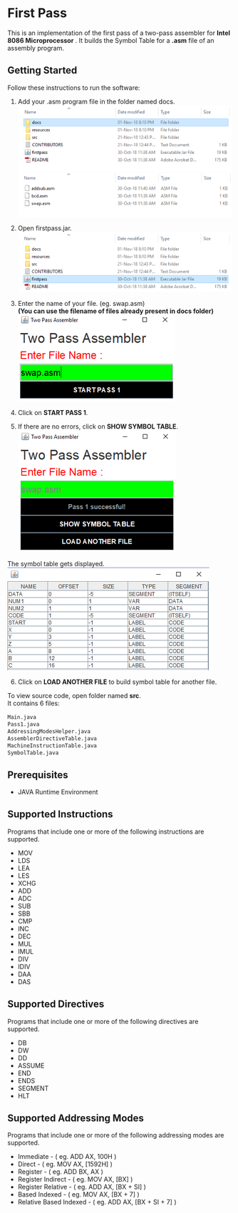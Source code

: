 # First	Pass

This	is	an	implementation	of	the	first	pass	of	a	two-pass	assembler	for
**Intel	8086	Microprocessor** .	It	builds	the	Symbol	Table	for	a	 **.asm** file
of	an	assembly	program.

## Getting	Started

Follow	these	instructions	to	run	the	software:
  
1. Add your .asm program file in the folder named docs.  
![](https://github.com/priyankamadhwal/Two-Pass-Assembler/blob/master/resources/img1.PNG)  
![](https://github.com/priyankamadhwal/Two-Pass-Assembler/blob/master/resources/img2.PNG)  
  
2. Open firstpass.jar.  
![](https://github.com/priyankamadhwal/Two-Pass-Assembler/blob/master/resources/img3.PNG)  
  
3. Enter the name of your file. (eg. swap.asm)  
**(You can use the filename of files already present in docs folder)**  
![](https://github.com/priyankamadhwal/Two-Pass-Assembler/blob/master/resources/img4.PNG)  
  
4. Click on **START PASS 1**.   
  
5. If there are no errors, click on **SHOW SYMBOL TABLE**.
![](https://github.com/priyankamadhwal/Two-Pass-Assembler/blob/master/resources/img5.PNG)  
  
The	symbol	table	gets	displayed.  
![](https://github.com/priyankamadhwal/Two-Pass-Assembler/blob/master/resources/img6.PNG)  
  
6. Click on **LOAD ANOTHER FILE** to build symbol table for another file.  
  
    
To view source code, open folder named **src**.  
It	contains	6	files:  
```
Main.java
Pass1.java
AddressingModesHelper.java
AssemblerDirectiveTable.java
MachineInstructionTable.java
SymbolTable.java
```  
  
## Prerequisites
  
- JAVA	Runtime	Environment
  
## Supported	Instructions
  
Programs that include	one	or more	of the	following	instructions are supported.  

- MOV    
- LDS  
- LEA  
- LES  
- XCHG  
- ADD
- ADC
- SUB
- SBB
- CMP
- INC
- DEC
- MUL
- IMUL
- DIV
- IDIV
- DAA
- DAS

## Supported	Directives

Programs	that	include	one	or	more	of the	following	directives	are supported.
  
- DB
- DW
- DD
- ASSUME
- END
- ENDS
- SEGMENT
- HLT
  
## Supported	Addressing	Modes

Programs	that	include	one	or	more	of	the	following	addressing	modes are	supported.  
  
- Immediate	              -	(	eg.	ADD	AX,	100H	)
- Direct	                -	(	eg.	MOV	AX,	[1592H]	)
- Register	              -	(	eg.	ADD	BX,	AX	)
- Register	Indirect	    -	(	eg.	MOV	AX,	[BX]	)
- Register	Relative	    -	(	eg.	ADD	AX,	[BX	+	SI]	)
- Based	Indexed	          -	(	eg.	MOV	AX,	[BX	+	7]	)
- Relative	Based	Indexed	-	(	eg.	ADD	AX,	[BX	+	SI	+	7]	)  

